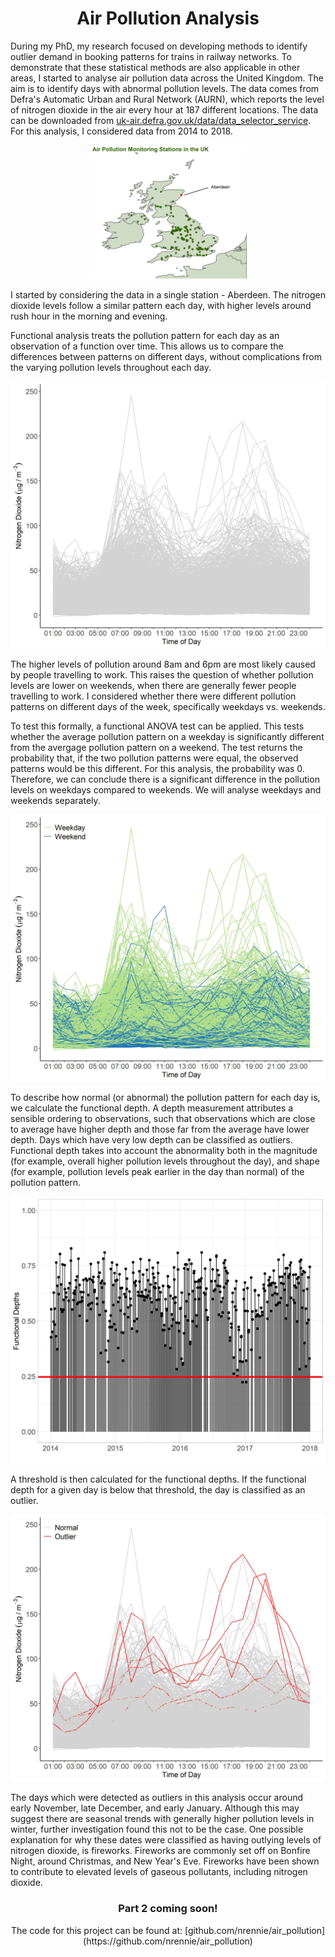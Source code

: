 <h1 align="center">
Air Pollution Analysis
</h1>

During my PhD, my research focused on developing methods to identify outlier demand in booking patterns for trains in railway networks. To demonstrate that these statistical methods are also applicable in other areas, I started to analyse air pollution data across the United Kingdom. The aim is to identify days with abnormal pollution levels. The data comes from Defra's Automatic Urban and Rural Network (AURN), which reports the level of nitrogen dioxide in the air every hour at 187 different locations. The data can be downloaded from [uk-air.defra.gov.uk/data/data_selector_service](https://uk-air.defra.gov.uk/data/data_selector_service). For this analysis, I considered data from 2014 to 2018.

<p align="center">
<img src="https://github.com/nrennie/air_pollution/blob/main/Images/Aberdeen_stations_map.jpg?raw=true" width="50%">
</p>

I started by considering the data in a single station - Aberdeen. The nitrogen dioxide levels follow a similar pattern each day, with higher levels around rush hour in the morning and evening. 

Functional analysis treats the pollution pattern for each day as an observation of a function over time. This allows us to compare the differences between patterns on different days, without complications from the varying pollution levels throughout each day.

![alt text](https://github.com/nrennie/air_pollution/blob/main/Images/Aberdeen.jpg?raw=true)

The higher levels of pollution around 8am and 6pm are most likely caused by people travelling to work. This raises the question of whether pollution levels are lower on weekends, when there are generally fewer people travelling to work. I considered whether there were different pollution patterns on different days of the week, specifically weekdays vs. weekends. 

To test this formally, a functional ANOVA test can be applied. This tests whether the average pollution pattern on a weekday is significantly different from the avergage pollution pattern on a weekend. The test returns the probability that, if the two pollution patterns were equal, the observed patterns would be this different. For this analysis, the probability was 0. Therefore, we can conclude there is a significant difference in the pollution levels on weekdays compared to weekends. We will analyse weekdays and weekends separately. 

![alt text](https://github.com/nrennie/air_pollution/blob/main/Images/Aberdeen_weekend.jpg?raw=true)

To describe how normal (or abnormal) the pollution pattern for each day is, we calculate the functional depth. A depth measurement attributes a sensible ordering to observations, such that observations which are close to average have higher depth and those far from the average have lower depth. Days which have very low depth can be classified as outliers. Functional depth takes into account the abnormality both in the magnitude (for example, overall higher pollution levels throughout the day), and shape (for example, pollution levels peak earlier in the day than normal) of the pollution pattern.

![alt text](https://github.com/nrennie/air_pollution/blob/main/Images/Aberdeen_depths_weekend.jpg?raw=true)

A threshold is then calculated for the functional depths. If the functional depth for a given day is below that threshold, the day is classified as an outlier.

![alt text](https://github.com/nrennie/air_pollution/blob/main/Images/Aberdeen_outliers.jpg?raw=true)

The days which were detected as outliers in this analysis occur around early November, late December, and early January. Although this may suggest there are seasonal trends with generally higher pollution levels in winter, further investigation found this not to be the case. One possible explanation	for why these dates were classified as having outlying levels of nitrogen dioxide, is fireworks. Fireworks are commonly set off on Bonfire Night, around Christmas, and New Year's Eve. Fireworks have been shown to contribute to elevated levels of gaseous pollutants, including nitrogen dioxide.

<h3 align="center"> 
Part 2 coming soon!
</h3> 

<div align="center"> 
The code for this project can be found at: [github.com/nrennie/air_pollution](https://github.com/nrennie/air_pollution) 
</div>

